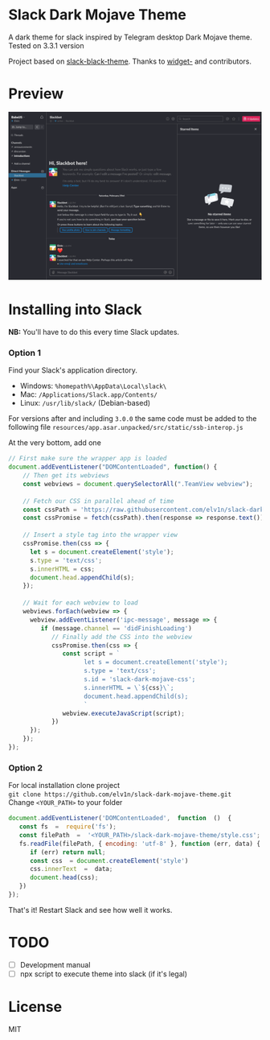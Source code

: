 
  
    
# Slack Dark Mojave Theme    
 A dark theme for slack inspired by Telegram desktop Dark Mojave theme.    
Tested on 3.3.1 version    
    
Project based on  [slack-black-theme](https://github.com/widget-/slack-black-theme). Thanks to [widget-](https://github.com/widget-) and contributors.  
# Preview    
![Screenshot](https://raw.githubusercontent.com/elv1n/slack-dark-mojave-theme/master/preview.png)
    
# Installing into Slack    
 **NB:** You'll have to do this every time Slack updates.    
    
### Option 1    
 Find your Slack's application directory.    
    
* Windows: `%homepath%\AppData\Local\slack\`
* Mac: `/Applications/Slack.app/Contents/`
* Linux: `/usr/lib/slack/` (Debian-based)    
    
For versions after and including `3.0.0` the same code must be added to the following file `resources/app.asar.unpacked/src/static/ssb-interop.js`
    
 At the very bottom, add one    
    
```js    
// First make sure the wrapper app is loaded    
document.addEventListener("DOMContentLoaded", function() {    
    // Then get its webviews    
    const webviews = document.querySelectorAll(".TeamView webview");    
      
    // Fetch our CSS in parallel ahead of time    
    const cssPath = 'https://raw.githubusercontent.com/elv1n/slack-dark-mojave-theme/master/style.css';    
    const cssPromise = fetch(cssPath).then(response => response.text());    
    
    // Insert a style tag into the wrapper view  
    cssPromise.then(css => {  
      let s = document.createElement('style');  
      s.type = 'text/css';  
      s.innerHTML = css;  
      document.head.appendChild(s);  
    });  
    
    // Wait for each webview to load    
    webviews.forEach(webview => {    
      webview.addEventListener('ipc-message', message => {    
         if (message.channel == 'didFinishLoading')    
            // Finally add the CSS into the webview    
            cssPromise.then(css => {    
               const script = `    
                     let s = document.createElement('style');    
                     s.type = 'text/css';    
                     s.id = 'slack-dark-mojave-css';    
                     s.innerHTML = \`${css}\`;    
                     document.head.appendChild(s);    
                     `    
               webview.executeJavaScript(script);    
            })    
      });    
    });    
});    
```    
    
### Option 2    
 For local installation clone project    
`git clone https://github.com/elv1n/slack-dark-mojave-theme.git`    
 Change `<YOUR_PATH>` to your folder    
    
```js    
document.addEventListener('DOMContentLoaded',  function  ()  {    
   const fs  =  require('fs');    
   const filePath  =  '<YOUR_PATH>/slack-dark-mojave-theme/style.css';    
   fs.readFile(filePath, { encoding: 'utf-8' }, function (err, data) {    
      if (err) return null;    
      const css  = document.createElement('style')    
      css.innerText  =  data;    
      document.head(css);    
   })    
});    
```    
    
That's it! Restart Slack and see how well it works.    
    
# TODO    
    
- [ ] Development manual    
 - [ ] npx script to execute theme into slack (if it's legal)    
    
# License    
 MIT